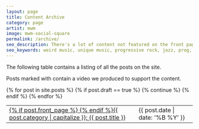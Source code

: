 ```yaml
---
layout: page
title: Content Archive
category: page
artist: mwm
image: mwm-social-square
permalink: /archive/
seo_description: There's a lot of content not featured on the front page. Look around and enjoy!
seo_keywords: weird music, unique music, progressive rock, jazz, prog, composition
---
```

The following table contains a listing of all the posts on the site.

Posts marked with <i class="fa fa-youtube-play"></i> contain a video we produced to support the content.

<table id="artist-table">
{% for post in site.posts %}
  {% if post.draft == true %}
    {% continue %}
  {% endif %}
  <tr class="index-{{ post.category }}-row">
    <td><a href="{{ post.permalink }}">{% if post.front_page %}<i class="fa fa-youtube-play"></i> {% endif %}<span class="index-{{ post.category }}">{{ post.category | capitalize }}: </span>{{ post.title }}</a></td>
    <td>{{ post.date | date: '%B %Y' }}</td>
  </tr>
{% endfor %}
</table>
